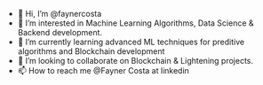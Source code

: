 - 👋 Hi, I’m @faynercosta
- 👀 I’m interested in Machine Learning Algorithms, Data Science & Backend development.
- 🌱 I’m currently learning advanced ML techniques for preditive algorithms and Blockchain development
- 💞️ I’m looking to collaborate on Blockchain & Lightening projects.
- 📫 How to reach me @Fayner Costa at linkedin

<!---
faynercosta/faynercosta is a ✨ special ✨ repository because its `README.md` (this file) appears on your GitHub profile.
You can click the Preview link to take a look at your changes.
--->
